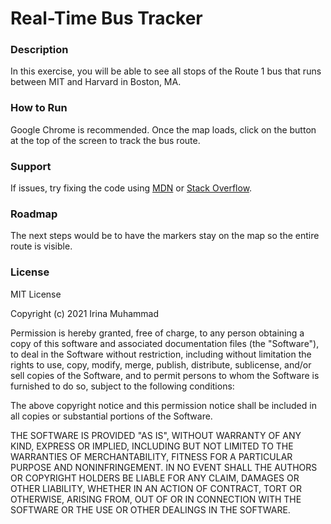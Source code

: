 # Real-Time Bus Tracker

### Description
In this exercise, you will be able to see all stops of the Route 1 bus that runs between MIT and Harvard in Boston, MA.

### How to Run
Google Chrome is recommended.
Once the map loads, click on the button at the top of the screen to track the bus route.

### Support
If issues, try fixing the code using [MDN](https://developer.mozilla.org/en-US/docs/Web/JavaScript) or [Stack Overflow](https://stackoverflow.com/tags).

### Roadmap
The next steps would be to have the markers stay on the map so the entire route is visible.

### License
MIT License

Copyright (c) 2021 Irina Muhammad

Permission is hereby granted, free of charge, to any person obtaining a copy
of this software and associated documentation files (the "Software"), to deal
in the Software without restriction, including without limitation the rights
to use, copy, modify, merge, publish, distribute, sublicense, and/or sell
copies of the Software, and to permit persons to whom the Software is
furnished to do so, subject to the following conditions:

The above copyright notice and this permission notice shall be included in all
copies or substantial portions of the Software.

THE SOFTWARE IS PROVIDED "AS IS", WITHOUT WARRANTY OF ANY KIND, EXPRESS OR
IMPLIED, INCLUDING BUT NOT LIMITED TO THE WARRANTIES OF MERCHANTABILITY,
FITNESS FOR A PARTICULAR PURPOSE AND NONINFRINGEMENT. IN NO EVENT SHALL THE
AUTHORS OR COPYRIGHT HOLDERS BE LIABLE FOR ANY CLAIM, DAMAGES OR OTHER
LIABILITY, WHETHER IN AN ACTION OF CONTRACT, TORT OR OTHERWISE, ARISING FROM,
OUT OF OR IN CONNECTION WITH THE SOFTWARE OR THE USE OR OTHER DEALINGS IN THE
SOFTWARE.
